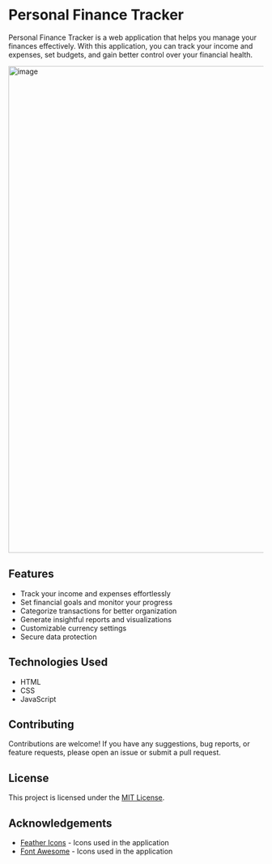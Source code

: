 # Personal Finance Tracker

Personal Finance Tracker is a web application that helps you manage your finances effectively. With this application, you can track your income and expenses, set budgets, and gain better control over your financial health. 

<img width="960" alt="image" src="https://github.com/neeraj542/Personal-Finance-Tracker/assets/114648043/83946993-1e1b-41a8-ad3e-d0598bb9deb7">


## Features

- Track your income and expenses effortlessly
- Set financial goals and monitor your progress
- Categorize transactions for better organization
- Generate insightful reports and visualizations
- Customizable currency settings
- Secure data protection

## Technologies Used

- HTML
- CSS
- JavaScript

## Contributing

Contributions are welcome! If you have any suggestions, bug reports, or feature requests, please open an issue or submit a pull request.

## License

This project is licensed under the [MIT License](LICENSE).


## Acknowledgements

- [Feather Icons](https://feathericons.com/) - Icons used in the application
- [Font Awesome](https://fontawesome.com/) - Icons used in the application

